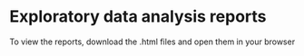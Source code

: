 # Exploratory data analysis reports

To view the reports, download the .html files and open them in your browser